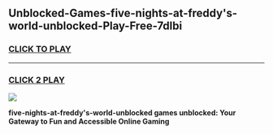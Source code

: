 
## Unblocked-Games-five-nights-at-freddy's-world-unblocked-Play-Free-7dlbi
<h3>
<a href="https://premium76.site?title=five-nights-at-freddy's-world-unblocked&ref=18A">CLICK TO PLAY</a></h3>
<hr>

<h3>
<a href="https://premium76.site?title=five-nights-at-freddy's-world-unblocked&ref=18A">CLICK 2 PLAY</a>
  
</h3>

<a href="https://premium76.site?title=five-nights-at-freddy's-world-unblocked&ref=18A"><img src="https://clearcache.store/games.png"></a>


**five-nights-at-freddy's-world-unblocked games unblocked: Your Gateway to Fun and Accessible Online Gaming**
